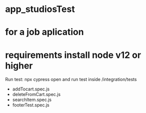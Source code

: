 # app_studiosTest
# for a job aplication


# requirements install node v12 or higher

Run test: npx cypress open and run test inside /integration/tests

- addTocart.spec.js
- deleteFromCart.spec.js
- searchItem.spec.js
- footerTest.spec.js